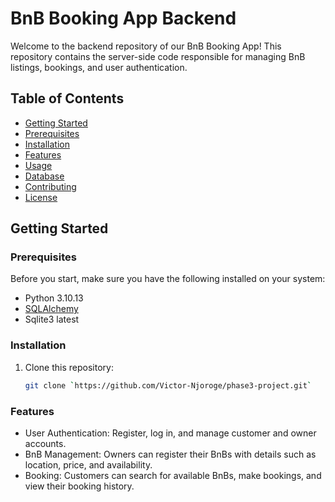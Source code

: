 # BnB Booking App Backend
Welcome to the backend repository of our BnB Booking App! This repository contains the server-side code responsible for managing BnB listings, bookings, and user authentication.

## Table of Contents
- [Getting Started](#getting-started)
- [Prerequisites](#prerequisites)
- [Installation](#installation)
- [Features](#features)
- [Usage](#usage)
- [Database](#database)
- [Contributing](#contributing)
- [License](#license)

## Getting Started
### Prerequisites

Before you start, make sure you have the following installed on your system:

- Python 3.10.13
- [SQLAlchemy](https://www.sqlalchemy.org/)
- Sqlite3 latest

### Installation

1. Clone this repository:

   ```bash
   git clone `https://github.com/Victor-Njoroge/phase3-project.git`

### Features
- User Authentication: Register, log in, and manage customer and owner accounts.
- BnB Management: Owners can register their BnBs with details such as location, price, and availability.
- Booking: Customers can search for available BnBs, make bookings, and view their booking history.